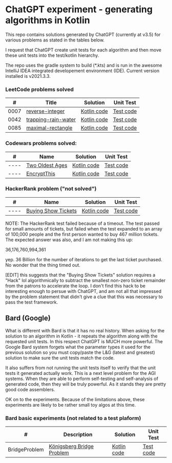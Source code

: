 # ChatGPT experiment - generating algorithms in Kotlin

This repo contains solutions generated by ChatGPT (currently at v3.5)
for various problems as stated in the tables below.

I request that ChatGPT create unit tests for each algorithm and then move
these unit tests into the test/kotlin hierarchy.

The repo uses the gradle system to build (*.kts) and is run in
the awesome IntelliJ IDEA integrated developement environment (IDE). 
Current version installed is v2021.3.3.

### LeetCode problems solved


| #    | Title                                                                                 | Solution                                                             | Unit Test                                                               |
|------|---------------------------------------------------------------------------------------|----------------------------------------------------------------------|-------------------------------------------------------------------------|
| 0007 | [reverse-integer](https://leetcode.com/problems/reverse-integer/description/)         | [Kotlin code](./src/main/kotlin/leetcode/P0007_ReverseInteger.kt)    | [Test code](./src/test/kotlin/leetcode/P0007_ReverseIntegerTest.kt)     |
| 0042 | [trapping-rain-water](https://leetcode.com/problems/trapping-rain-water/description/) | [Kotlin code](./src/main/kotlin/leetcode/P0042_TrappingRainWater.kt) | [Test code](./src/test/kotlin/leetcode/P0042_TrappingRainWaterTest.kt)  |
| 0085 | [maximal-rectangle](https://leetcode.com/problems/maximal-rectangle/description/)     | [Kotlin code](./src/main/kotlin/leetcode/P0085_MaximalRectangle.kt)  | [Test code](./src/test/kotlin/leetcode/P0085_MaximalRectangleTest.kt)   |

### Codewars problems solved:

| #    | Name                                                                             | Solution                                                   | Unit Test                                                    |
|------|----------------------------------------------------------------------------------|------------------------------------------------------------|--------------------------------------------------------------|
| ---- | [Two Oldest Ages](https://www.codewars.com/kata/511f11d355fe575d2c000001/kotlin) | [Kotlin code](./src/main/kotlin/codeWars/TwoOldestAges.kt) | [Test code](./src/test/kotlin/codeWars/TwoOldestAgesTest.kt) |
| ---- | [EncryptThis](https://www.codewars.com/kata/5848565e273af816fb000449)            | [Kotlin code](./src/main/kotlin/codeWars/EncryptThis.kt)   | [Test code](./src/test/kotlin/codeWars/EncryptThisTest.kt)   |

### HackerRank problem ("not solved")

| #    | Name                                                                                | Solution                                                         | Unit Test                                                               |
|------|-------------------------------------------------------------------------------------|------------------------------------------------------------------|-------------------------------------------------------------------------|
| ---- | [Buying Show Tickets](https://www.hackerrank.com/work/tests/356098/questions)       | [Kotlin code](./src/main/kotlin/hackerRank/BuyingShowTickets.kt) | [Test code](./src/test/kotlin/hackerRank/BuyingShowTicketsTest.kt)      |

NOTE: The HackerRank test failed because of a timeout.
The test passed for small amounts of tickets, but failed when the test expanded to an array of 100,000 people and 
the first person wanted to buy 467 million tickets.   The expected answer was also, and I am not making this up:

36,176,760,994,361

yep. 36 Billion for the number of iterations to get the last ticket purchased.   No wonder that the thing timed out.

[EDIT] this suggests that the "Buying Show Tickets" solution requires a "Hack" lol
algorithmically to subtract the smallest non-zero ticket remainder from
the patrons to accelerate the loop.  I don't find this hack to be interesting
enough to persue with ChatGPT, and am not all that impressed by the 
problem statement that didn't give a clue that this was necessary to
pass the test framework.

## Bard (Google) 

What is different with Bard is that it has no real history.   When asking for the solution
to an algorithm in Kotlin - it repeats the algorithm along with the 
requested unit tests.   In this respect ChatGPT is MUCH more powerful.
The Google Bard system forgets what the parameter types it used for the
previous solution so you must copy/paste the L&G (latest and greatest) 
solution to make sure the unit tests match the code.

It also suffers from not running the unit tests itself to verify that
the unit tests it generated actually work.   This is a next level problem
for the AGI systems.  When they are able to perform self-testing and self-analysis
of generated code, then they will be truly powerful.  As it stands they are
pretty good code assemblers.

OK on to the experiments.  Because of the limitations above, these 
experiments are likely to be rather small toy algos at this time.

### Bard basic experiments (not related to a test plaform)

| #             | Description                                                                              | Solution                                                                | Unit Test                                                                 |
|---------------|------------------------------------------------------------------------------------------|-------------------------------------------------------------------------|---------------------------------------------------------------------------|
| BridgeProblem | [Königsberg Bridge Problem](https://mathworld.wolfram.com/KoenigsbergBridgeProblem.html) | [Kotlin code](./src/main/kotlin/bardGoogle/SevenBridgesOfKonigsberg.kt) | [Test code](./src/test/kotlin/bardGoogle/SevenBridgesOfKonigsbergTest.kt) |

